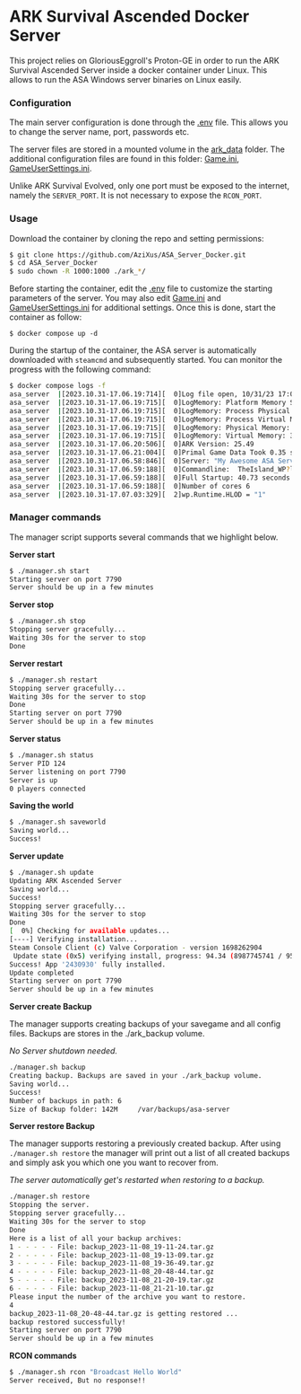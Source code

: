 # ARK Survival Ascended Docker Server

This project relies on GloriousEggroll's Proton-GE in order to run the ARK Survival Ascended Server inside a docker container under Linux. This allows to run the ASA Windows server binaries on Linux easily.

### Configuration
The main server configuration is done through the [.env](./.env) file. This allows you to change the server name, port, passwords etc.

The server files are stored in a mounted volume in the [ark_data](./ark_data/) folder. The additional configuration files are found in this folder: [Game.ini](./ark_data/ShooterGame/Saved/Config/WindowsServer/Game.ini), [GameUserSettings.ini](./ark_data/ShooterGame/Saved/Config/WindowsServer/GameUserSettings.ini).

Unlike ARK Survival Evolved, only one port must be exposed to the internet, namely the `SERVER_PORT`. It is not necessary to expose the `RCON_PORT`.

### Usage
Download the container by cloning the repo and setting permissions:
```bash
$ git clone https://github.com/AziXus/ASA_Server_Docker.git
$ cd ASA_Server_Docker
$ sudo chown -R 1000:1000 ./ark_*/
```

Before starting the container, edit the [.env](./.env) file to customize the starting parameters of the server. You may also edit [Game.ini](./ark_data/ShooterGame/Saved/Config/WindowsServer/Game.ini) and [GameUserSettings.ini](./ark_data/ShooterGame/Saved/Config/WindowsServer/GameUserSettings.ini) for additional settings. Once this is done, start the container as follow:
```
$ docker compose up -d
```

During the startup of the container, the ASA server is automatically downloaded with `steamcmd` and subsequently started. You can monitor the progress with the following command:
```bash
$ docker compose logs -f
asa_server  |[2023.10.31-17.06.19:714][  0]Log file open, 10/31/23 17:06:19
asa_server  |[2023.10.31-17.06.19:715][  0]LogMemory: Platform Memory Stats for WindowsServer
asa_server  |[2023.10.31-17.06.19:715][  0]LogMemory: Process Physical Memory: 319.32 MB used, 323.19 MB peak
asa_server  |[2023.10.31-17.06.19:715][  0]LogMemory: Process Virtual Memory: 269.09 MB used, 269.09 MB peak
asa_server  |[2023.10.31-17.06.19:715][  0]LogMemory: Physical Memory: 20649.80 MB used,  43520.50 MB free, 64170.30 MB total
asa_server  |[2023.10.31-17.06.19:715][  0]LogMemory: Virtual Memory: 33667.16 MB used,  63238.14 MB free, 96905.30 MB total
asa_server  |[2023.10.31-17.06.20:506][  0]ARK Version: 25.49
asa_server  |[2023.10.31-17.06.21:004][  0]Primal Game Data Took 0.35 seconds
asa_server  |[2023.10.31-17.06.58:846][  0]Server: "My Awesome ASA Server" has successfully started!
asa_server  |[2023.10.31-17.06.59:188][  0]Commandline:  TheIsland_WP?listen?SessionName="My Awesome ASA Server"?Port=7790?MaxPlayers=10?ServerPassword=MyServerPassword?ServerAdminPassword="MyArkAdminPassword"?RCONEnabled=True?RCONPort=32330?ServerCrosshair=true?OverrideStructurePlatformPrevention=true?OverrideOfficialDifficulty=5.0?ShowFloatingDamageText=true?AllowFlyerCarryPvE=true -log -NoBattlEye -WinLiveMaxPlayers=10 -ForceAllowCaveFlyers -ForceRespawnDinos -AllowRaidDinoFeeding=true -ActiveEvent=Summer
asa_server  |[2023.10.31-17.06.59:188][  0]Full Startup: 40.73 seconds
asa_server  |[2023.10.31-17.06.59:188][  0]Number of cores 6
asa_server  |[2023.10.31-17.07.03:329][  2]wp.Runtime.HLOD = "1"
```

### Manager commands
The manager script supports several commands that we highlight below. 

**Server start**
```bash
$ ./manager.sh start
Starting server on port 7790
Server should be up in a few minutes
```

**Server stop**
```bash
$ ./manager.sh stop
Stopping server gracefully...
Waiting 30s for the server to stop
Done
```

**Server restart**
```bash
$ ./manager.sh restart
Stopping server gracefully...
Waiting 30s for the server to stop
Done
Starting server on port 7790
Server should be up in a few minutes
```

**Server status**
```bash
$ ./manager.sh status
Server PID 124
Server listening on port 7790
Server is up
0 players connected
```

**Saving the world**
```bash
$ ./manager.sh saveworld
Saving world...
Success!
```

**Server update**
```bash
$ ./manager.sh update
Updating ARK Ascended Server
Saving world...
Success!
Stopping server gracefully...
Waiting 30s for the server to stop
Done
[  0%] Checking for available updates...
[----] Verifying installation...
Steam Console Client (c) Valve Corporation - version 1698262904
 Update state (0x5) verifying install, progress: 94.34 (8987745741 / 9527248082)
Success! App '2430930' fully installed.
Update completed
Starting server on port 7790
Server should be up in a few minutes
```

**Server create Backup**

The manager supports creating backups of your savegame and all config files. Backups are stores in the ./ark_backup volume. 

_No Server shutdown needed._
```bash
./manager.sh backup
Creating backup. Backups are saved in your ./ark_backup volume.
Saving world...
Success!
Number of backups in path: 6
Size of Backup folder: 142M     /var/backups/asa-server
```

**Server restore Backup**

The manager supports restoring a previously created backup. After using `./manager.sh restore` the manager will print out a list of all created backups and simply ask you which one you want to recover from.

_The server automatically get's restarted when restoring to a backup._
```bash
./manager.sh restore
Stopping the server.
Stopping server gracefully...
Waiting 30s for the server to stop
Done
Here is a list of all your backup archives:
1 - - - - - File: backup_2023-11-08_19-11-24.tar.gz
2 - - - - - File: backup_2023-11-08_19-13-09.tar.gz
3 - - - - - File: backup_2023-11-08_19-36-49.tar.gz
4 - - - - - File: backup_2023-11-08_20-48-44.tar.gz
5 - - - - - File: backup_2023-11-08_21-20-19.tar.gz
6 - - - - - File: backup_2023-11-08_21-21-10.tar.gz
Please input the number of the archive you want to restore.
4
backup_2023-11-08_20-48-44.tar.gz is getting restored ...
backup restored successfully!
Starting server on port 7790
Server should be up in a few minutes
```
**RCON commands**
```bash
$ ./manager.sh rcon "Broadcast Hello World"   
Server received, But no response!!
```
